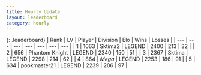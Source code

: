 ```yaml
---
title: Hourly Update
layout: leaderboard
category: hourly
---
```


{: .leaderboard}
| Rank | LV | Player | Division | Elo | Wins | Losses |
| --- | --- | --- | --- | --- | --- | --- |
| <span data-change="0">1</span> | 1063 | <span title="ID: 402846">Sktima2</span> | LEGEND | <span data-change="0">2400</span> | <span data-change="0">213</span> | <span data-change="0">32</span> |
| <span data-change="0">2</span> | 656 | <span title="ID: 742939">Phantom Knight</span> | LEGEND | <span data-change="0">2340</span> | <span data-change="0">150</span> | <span data-change="0">51</span> |
| <span data-change="0">3</span> | 2367 | <span title="ID: 353063">Sktima</span> | LEGEND | <span data-change="0">2298</span> | <span data-change="0">214</span> | <span data-change="0">62</span> |
| <span data-change="0">4</span> | 864 | <span title="ID: 651782">_Mega_</span> | LEGEND | <span data-change="0">2253</span> | <span data-change="0">186</span> | <span data-change="0">91</span> |
| <span data-change="0">5</span> | 634 | <span title="ID: 652474">pookmaster21</span> | LEGEND | <span data-change="0">2239</span> | <span data-change="0">206</span> | <span data-change="0">97</span> |